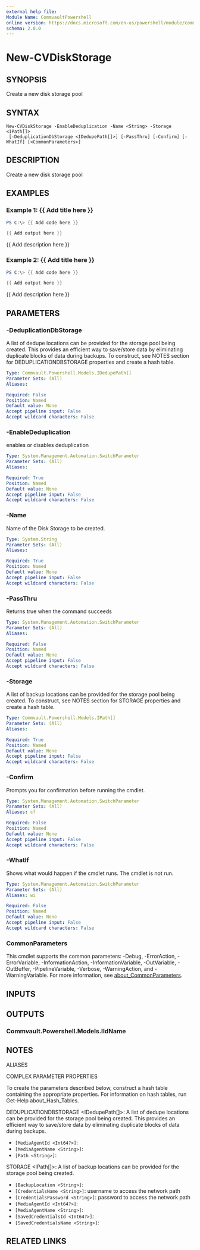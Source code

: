 ```yaml
---
external help file:
Module Name: CommvaultPowershell
online version: https://docs.microsoft.com/en-us/powershell/module/commvaultpowershell/new-cvdiskstorage
schema: 2.0.0
---
```


# New-CVDiskStorage

## SYNOPSIS
Create a new disk storage pool

## SYNTAX

```
New-CVDiskStorage -EnableDeduplication -Name <String> -Storage <IPath[]>
 [-DeduplicationDbStorage <IDedupePath[]>] [-PassThru] [-Confirm] [-WhatIf] [<CommonParameters>]
```

## DESCRIPTION
Create a new disk storage pool

## EXAMPLES

### Example 1: {{ Add title here }}
```powershell
PS C:\> {{ Add code here }}

{{ Add output here }}
```

{{ Add description here }}

### Example 2: {{ Add title here }}
```powershell
PS C:\> {{ Add code here }}

{{ Add output here }}
```

{{ Add description here }}

## PARAMETERS

### -DeduplicationDbStorage
A list of dedupe locations can be provided for the storage pool being created.
This provides an efficient way to save/store data by eliminating duplicate blocks of data during backups.
To construct, see NOTES section for DEDUPLICATIONDBSTORAGE properties and create a hash table.

```yaml
Type: Commvault.Powershell.Models.IDedupePath[]
Parameter Sets: (All)
Aliases:

Required: False
Position: Named
Default value: None
Accept pipeline input: False
Accept wildcard characters: False
```

### -EnableDeduplication
enables or disables deduplication

```yaml
Type: System.Management.Automation.SwitchParameter
Parameter Sets: (All)
Aliases:

Required: True
Position: Named
Default value: None
Accept pipeline input: False
Accept wildcard characters: False
```

### -Name
Name of the Disk Storage to be created.

```yaml
Type: System.String
Parameter Sets: (All)
Aliases:

Required: True
Position: Named
Default value: None
Accept pipeline input: False
Accept wildcard characters: False
```

### -PassThru
Returns true when the command succeeds

```yaml
Type: System.Management.Automation.SwitchParameter
Parameter Sets: (All)
Aliases:

Required: False
Position: Named
Default value: None
Accept pipeline input: False
Accept wildcard characters: False
```

### -Storage
A list of backup locations can be provided for the storage pool being created.
To construct, see NOTES section for STORAGE properties and create a hash table.

```yaml
Type: Commvault.Powershell.Models.IPath[]
Parameter Sets: (All)
Aliases:

Required: True
Position: Named
Default value: None
Accept pipeline input: False
Accept wildcard characters: False
```

### -Confirm
Prompts you for confirmation before running the cmdlet.

```yaml
Type: System.Management.Automation.SwitchParameter
Parameter Sets: (All)
Aliases: cf

Required: False
Position: Named
Default value: None
Accept pipeline input: False
Accept wildcard characters: False
```

### -WhatIf
Shows what would happen if the cmdlet runs.
The cmdlet is not run.

```yaml
Type: System.Management.Automation.SwitchParameter
Parameter Sets: (All)
Aliases: wi

Required: False
Position: Named
Default value: None
Accept pipeline input: False
Accept wildcard characters: False
```

### CommonParameters
This cmdlet supports the common parameters: -Debug, -ErrorAction, -ErrorVariable, -InformationAction, -InformationVariable, -OutVariable, -OutBuffer, -PipelineVariable, -Verbose, -WarningAction, and -WarningVariable. For more information, see [about_CommonParameters](http://go.microsoft.com/fwlink/?LinkID=113216).

## INPUTS

## OUTPUTS

### Commvault.Powershell.Models.IIdName

## NOTES

ALIASES

COMPLEX PARAMETER PROPERTIES

To create the parameters described below, construct a hash table containing the appropriate properties. For information on hash tables, run Get-Help about_Hash_Tables.


DEDUPLICATIONDBSTORAGE <IDedupePath[]>: A list of dedupe locations can be provided for the storage pool being created. This provides an efficient way to save/store data by eliminating duplicate blocks of data during backups.
  - `[MediaAgentId <Int64?>]`: 
  - `[MediaAgentName <String>]`: 
  - `[Path <String>]`: 

STORAGE <IPath[]>: A list of backup locations can be provided for the storage pool being created.
  - `[BackupLocation <String>]`: 
  - `[CredentialsName <String>]`: username to access the network path
  - `[CredentialsPassword <String>]`: password to access the network path
  - `[MediaAgentId <Int64?>]`: 
  - `[MediaAgentName <String>]`: 
  - `[SavedCredentialsId <Int64?>]`: 
  - `[SavedCredentialsName <String>]`: 

## RELATED LINKS

